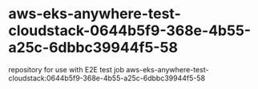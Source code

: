 # aws-eks-anywhere-test-cloudstack-0644b5f9-368e-4b55-a25c-6dbbc39944f5-58
repository for use with E2E test job aws-eks-anywhere-test-cloudstack:0644b5f9-368e-4b55-a25c-6dbbc39944f5-58
